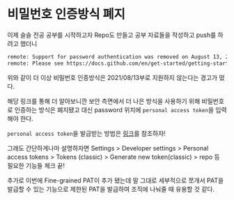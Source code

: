 # 비밀번호 인증방식 폐지

이제 슬슬 전공 공부를 시작하고자 Repo도 만들고 공부 자료들을 작성하고 push를 하려고 했더니

``` zsh
remote: Support for password authentication was removed on August 13, 2021.
remote: Please see https://docs.github.com/en/get-started/getting-started-with-git/about-remote-repositories#cloning-with-https-URL for information on currently recommended modes of authentication.
```

위와 같이 더 이상 비밀번호 인증방식은 2021/08/13부로 지원하지 않는다는 경고가 떴다.

해당 링크를 통해 더 알아보니깐 보안 측면에서 더 나은 방식을 사용하기 위해 비밀번호로 인증하는 방식은 폐지됐고 대신 password 위치에 `personal access token`을 입력해야 한다.

`personal access token`을 발급받는 방법은 [링크](https://docs.github.com/en/authentication/keeping-your-account-and-data-secure/creating-a-personal-access-token)를 참조하자!

그래도 간단하게나마 설명하자면 Settings > Developer settings > Personal access tokens > Tokens (classic) > Generate new token(classic) > repo 등 필요한 기능들 체크 끝!

추가로 이번에 Fine-grained PAT이 추가 됐는데 말 그대로 세부적으로 쪼개서 PAT을 발급할 수 있는 기능으로 제한된 PAT을 발급하여 조직에 나눠줄 때 유용할 것 같다.
